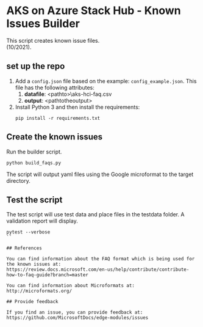 # AKS on Azure Stack Hub - Known Issues Builder

This script creates known issue files.  
(10/2021).

## set up the repo
1. Add a `config.json` file based on the example: `config_example.json`. This file has the following attributes:
    1. **datafile**: \<pathto>\\aks-hci-faq.csv
    1. **output**: \<pathtotheoutput>
2. Install Python 3 and then install the requirements:
    ```
    pip install -r requirements.txt
    ```

## Create the known issues

Run the builder script.
```
python build_faqs.py
```

The script will output yaml files using the Google microformat to the target directory.

## Test the script

The test script will use test data and place files in the testdata folder. A validation report will display.

```
pytest --verbose
``

## References

You can find information about the FAQ format which is being used for the known issues at:
https://review.docs.microsoft.com/en-us/help/contribute/contribute-how-to-faq-guide?branch=master

You can find information about Microformats at:
http://microformats.org/

## Provide feedback

If you find an issue, you can provide feedback at:
https://github.com/MicrosoftDocs/edge-modules/issues
